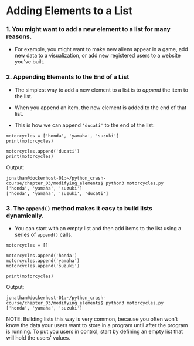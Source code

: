 # Adding Elements to a List

### 1. You might want to add a new element to a list for many reasons.

- For example, you might want to make new aliens appear in a game, add new data to a visualization, or add new registered users to a website you've built. 

### 2. Appending Elements to the End of a List

- The simplest way to add a new element to a list is to *append* the item to the list. 

- When you append an item, the new element is added to the end of that list.

- This is how we can append `'ducati'` to the end of the list:

```
motorcycles = ['honda', 'yamaha', 'suzuki']
print(motorcycles)

motorcycles.append('ducati')
print(motorcycles)
```

Output:

```
jonathan@dockerhost-01:~/python_crash-course/chapter_03/modifying_elements$ python3 motorcycles.py
['honda', 'yamaha', 'suzuki']
['honda', 'yamaha', 'suzuki', 'ducati']
```

### 3. The `append()` method makes it easy to build lists dynamically. 

- You can start with an empty list and then add items to the list using a series of `append()` calls. 

```
motorcycles = []

motorcycles.append('honda')
motorcycles.append('yamaha')
motorcycles.append('suzuki')

print(motorcycles)
```

Output:

```
jonathan@dockerhost-01:~/python_crash-course/chapter_03/modifying_elements$ python3 motorcycles.py
['honda', 'yamaha', 'suzuki']
```

NOTE: Building lists this way is very common, because you often won't know the data your users want to store in a program until after the program is running. To put you users in control, start by defining an empty list that will hold the users' values.